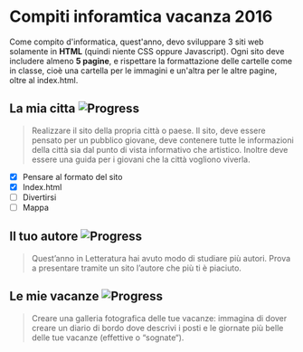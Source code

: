 Compiti inforamtica vacanza 2016
================================

Come compito d'informatica, quest'anno, devo sviluppare 3 siti web solamente in **HTML** (quindi niente CSS oppure Javascript).
Ogni sito deve includere almeno **5 pagine**, e rispettare la formattazione delle cartelle come in classe, cioè una cartella per le immagini e un'altra per le altre pagine, oltre al index.html.

## La mia citta ![Progress](http://progressed.io/bar/67?title=progress)

> Realizzare il sito della propria città o paese. Il sito, deve essere pensato per un pubblico giovane, deve
contenere tutte le informazioni della città sia dal punto di vista informativo che artistico. Inoltre deve
essere una guida per i giovani che la città vogliono viverla.

- [x] Pensare al formato del sito
- [x] Index.html
- [ ] Divertirsi
- [ ] Mappa

## Il tuo autore ![Progress](http://progressed.io/bar/0?title=progress)

> Quest’anno in Letteratura hai avuto modo di studiare più autori. Prova a presentare tramite un sito
l’autore che più ti è piaciuto.

## Le mie vacanze ![Progress](http://progressed.io/bar/0?title=progress)

> Creare una galleria fotografica delle tue vacanze: immagina di dover creare un diario di bordo dove descrivi
i posti e le giornate più belle delle tue vacanze (effettive o “sognate“).
